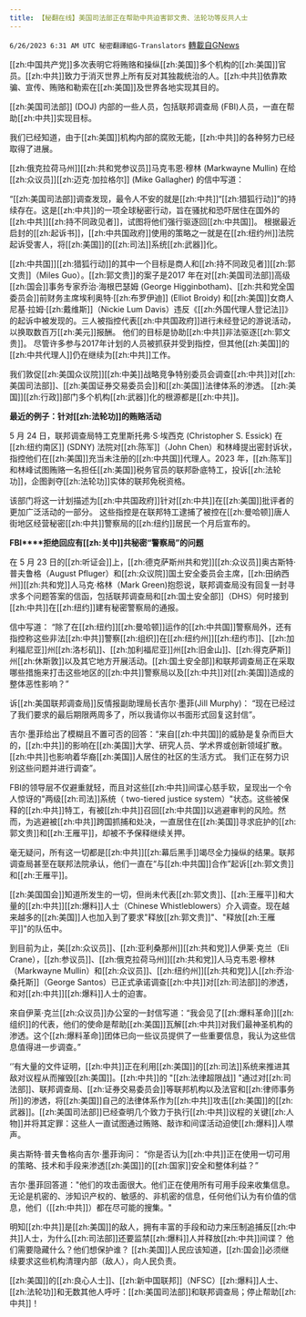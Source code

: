 ```yaml
---
title: 【秘翻在线】美国司法部正在帮助中共迫害郭文贵、法轮功等反共人士
---
```

`6/26/2023 6:31 AM UTC 秘密翻譯組G-Translators` [轉載自GNews](https://gnews.org/articles/1412597)

        

[[zh:中国共产党]]多次表明它将贿赂和操纵[[zh:美国]]多个机构的[[zh:美国]]官员。[[zh:中共]]致力于消灭世界上所有反对其独裁统治的人。[[zh:中共]]依靠欺骗、宣传、贿赂和勒索在[[zh:美国]]及世界各地实现其目的。

[[zh:美国司法部]] (DOJ) 内部的一些人员，包括联邦调查局 (FBI)人员，一直在帮助[[zh:中共]]实现目标。

我们已经知道，由于[[zh:美国]]机构内部的腐败无能，[[zh:中共]]的各种努力已经取得了进展。

 [[zh:俄克拉荷马州]][[zh:共和党参议员]]马克韦恩·穆林 (Markwayne Mullin) 在给[[zh:众议员]][[zh:迈克·加拉格尔]] (Mike Gallagher) 的信中写道：

“[[zh:美国司法部]]调查发现，最令人不安的就是[[zh:中共]]“[[zh:猎狐行动]]”的持续存在。这是[[zh:中共]]的一项全球秘密行动，旨在骚扰和恐吓居住在国外的[[zh:中共]][[zh:持不同政见者]]，试图将他们强行驱逐回[[zh:中共国]]。 根据最近启封的[[zh:起诉书]]，[[zh:中共国政府]]使用的策略之一就是在[[zh:纽约州]]法院起诉受害人，将[[zh:美国]]的[[zh:司法]]系统[[zh:武器]]化。

[[zh:中共国]][[zh:猎狐行动]]的其中一个目标是商人和[[zh:持不同政见者]][[zh:郭文贵]]（Miles Guo）。[[zh:郭文贵]]的案子是2017 年在对[[zh:美国司法部]]高级[[zh:国会]]事务专家乔治·海根巴瑟姆 (George Higginbotham)、[[zh:共和党全国委员会]]前财务主席埃利奥特·[[zh:布罗伊迪]] (Elliot Broidy) 和[[zh:美国]]女商人尼基·拉姆·[[zh:戴维斯]]（Nickie Lum Davis）违反《[[zh:外国代理人登记法]]》的起诉中被发现的。三人被指控代表[[zh:中共国政府]]进行未经登记的游说活动，以换取数百万[[zh:美元]]报酬。 他们的目标是协助[[zh:中共]]非法驱逐[[zh:郭文贵]]。 尽管许多参与2017年计划的人员被抓获并受到指控，但其他[[zh:美国]]的[[zh:中共代理人]]仍在继续为[[zh:中共]]工作。

我们敦促[[zh:美国众议院]][[zh:中美]]战略竞争特别委员会调查[[zh:中共]]对[[zh:美国司法部]]、[[zh:美国证券交易委员会]]和[[zh:美国]]法律体系的渗透。 [[zh:美国]][[zh:行政]]部门多个机构[[zh:武器]]化的根源都是[[zh:中共]]。

**最近的例子：针对[[zh:法轮功]]的贿赂活动**

 5 月 24 日，联邦调查局特工克里斯托弗·S·埃西克 (Christopher S. Essick) 在[[zh:纽约南区]] (SDNY) 法院对[[zh:陈军]]（John Chen）和林峰提出密封诉状，指控他们在[[zh:美国]]充当未注册的[[zh:中共国]]代理人。2023 年，[[zh:陈军]]和林峰试图贿赂一名担任[[zh:美国]]税务官员的联邦卧底特工，投诉[[zh:法轮功]]，企图剥夺[[zh:法轮功]]实体的联邦免税资格。

该部门将这一计划描述为[[zh:中共国政府]]针对[[zh:中共]]在[[zh:美国]]批评者的更加广泛活动的一部分。 这些指控是在联邦特工逮捕了被控在[[zh:曼哈顿]]唐人街地区经营秘密[[zh:中共]]警察局的[[zh:纽约]]居民一个月后宣布的。

**FBI****拒绝回应有[[zh:关中]]共秘密“警察局”的问题**

在 5 月 23 日的[[zh:听证会]]上，[[zh:德克萨斯州共和党]][[zh:众议员]]奥古斯特·普夫鲁格（August Pfluger）和[[zh:众议院]]国土安全委员会主席，[[zh:田纳西州]][[zh:共和党]]人马克·格林（Mark Green)抱怨说，联邦调查局没有回复一封寻求多个问题答案的信函，包括联邦调查局和[[zh:国土安全部]]（DHS）何时接到[[zh:中共]]在[[zh:纽约]]建有秘密警察局的通报。

信中写道： “除了在[[zh:纽约]][[zh:曼哈顿]]运作的[[zh:中共国]]警察局外，还有指控称这些非法[[zh:中共]]警察[[zh:组织]]在[[zh:纽约州]][[zh:纽约市]]、[[zh:加利福尼亚]]州[[zh:洛杉矶]]、[[zh:加利福尼亚]]州[[zh:旧金山]]、[[zh:得克萨斯]]州[[zh:休斯敦]]以及其它地方开展活动。[[zh:国土安全部]]和联邦调查局正在采取哪些措施来打击这些地区的[[zh:中共]]警察局以及[[zh:中共]]对[[zh:美国]]造成的整体恶性影响？”

​​​​​​​​​​​​​​​​​诉[[zh:美国联邦调查局]]反情报副助理局长吉尔·墨菲(Jill Murphy)： “现在已经过了我们要求的最后期限两周多了，所以我请你以书面形式回复这封信”。

吉尔·墨菲给出了模糊且不置可否的回答：“来自[[zh:中共国]]的威胁是复杂而巨大的，[[zh:中共]]的影响在[[zh:美国]]大学、研究人员、学术界或创新领域扩散。[[zh:中共]]也影响着华裔[[zh:美国]]人居住的社区的生活方式。 我们正在努力识别这些问题并进行调查”。

FBI的领导层不仅避重就轻，而且对这些[[zh:中共]]间谍心慈手软，呈现出一个令人惊讶的"两级[[zh:司法]]系统（ two-tiered justice system）"状态。这些被保释的[[zh:中共]]特工，有被[[zh:中共]]召回[[zh:中共国]]以逃避审判的风险。然而，为逃避被[[zh:中共]]跨国抓捕和处决，一直居住在[[zh:美国]]寻求庇护的[[zh:郭文贵]]和[[zh:王雁平]]，却被不予保释继续关押。

毫无疑问，所有这一切都是[[zh:中共]][[zh:幕后黑手]]竭尽全力操纵的结果。联邦调查局甚至在联邦法院承认，他们一直在“与[[zh:中共国]]合作”起诉[[zh:郭文贵]]和[[zh:王雁平]]。

[[zh:美国国会]]知道所发生的一切，但尚未代表[[zh:郭文贵]]、[[zh:王雁平]]和大量的[[zh:中共]][[zh:爆料]]人士（Chinese Whistleblowers）介入调查。现在越来越多的[[zh:美国]]人也加入到了要求"释放[[zh:郭文贵]]"、"释放[[zh:王雁平]]"的队伍中。

到目前为止，美[[zh:众议员]]、[[zh:亚利桑那州]][[zh:共和党]]人伊莱·克兰（Eli Crane），[[zh:参议员]]、[[zh:俄克拉荷马州]][[zh:共和党]]人马克韦恩·穆林（Markwayne Mullin）和[[zh:众议员]]、[[zh:纽约州]][[zh:共和党]]人[[zh:乔治·桑托斯]]（George Santos）已正式承诺调查[[zh:中共]]对[[zh:司法部]]的渗透， 和对[[zh:中共]][[zh:爆料]]人士的迫害。

來自伊莱·克兰[[zh:众议员]]办公室的一封信写道：“我会见了[[zh:爆料革命]][[zh:组织]]的代表，他们的使命是帮助[[zh:美国]]瓦解[[zh:中共]]对我们最神圣机构的渗透。这个[[zh:爆料革命]]团体已向一些议员提供了一些重要信息，我认为这些信息值得进一步调查。”

‘’有大量的文件证明，[[zh:中共]]正在利用[[zh:美国]]的[[zh:司法]]系统来推进其敌对议程从而摧毁[[zh:美国]]。[[zh:中共]]的 "[[zh:法律超限战]] "通过对[[zh:司法部]]、联邦调查局、[[zh:证券交易委员会]]等联邦机构以及法官和[[zh:律师事务所]]的渗透，将[[zh:美国]]自己的法律体系作为[[zh:中共]]攻击[[zh:美国]]的[[zh:武器]]。[[zh:美国司法部]]已经查明几个致力于执行[[zh:中共]]议程的关键[[zh:人物]]并将其定罪：这些人一直试图通过贿赂、敲诈和间谍活动迫使[[zh:爆料]]人噤声。

奥古斯特·普夫鲁格向吉尔·墨菲询问： “你是否认为[[zh:中共]]正在使用一切可用的策略、技术和手段来渗透[[zh:美国]]的[[zh:国家]]安全和整体利益？”

吉尔·墨菲回答道："他们的攻击面很大。他们正在使用所有可用手段来收集信息。无论是机密的、涉知识产权的、敏感的、非机密的信息，任何他们认为有价值的信息，他们（[[zh:中共]]）都在尽可能的搜集。"

明知[[zh:中共]]是[[zh:美国]]的敌人，拥有丰富的手段和动力来压制追捕反[[zh:中共]]人士，为什么[[zh:司法部]]还要监禁[[zh:爆料]]人并释放[[zh:中共]]间谍？ 他们需要隐藏什么？他们想保护谁？ [[zh:美国]]人民应该知道，[[zh:国会]]必须继续要求这些机构清理内部（敌人），向人民负责。

[[zh:美国]]的[[zh:良心人士]]、[[zh:新中国联邦]]（NFSC）[[zh:爆料]]人士、[[zh:法轮功]]和无数其他人呼吁：[[zh:美国司法部]]和联邦调查局；停止帮助[[zh:中共]]！
